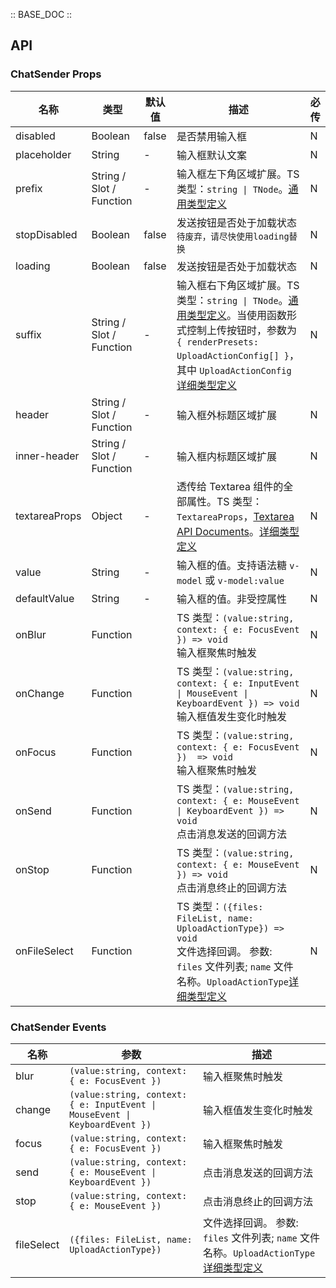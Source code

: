 :: BASE_DOC ::

## API

### ChatSender Props

名称 | 类型 | 默认值 | 描述 | 必传
-- | -- | -- | -- | --
disabled | Boolean | false | 是否禁用输入框 | N
placeholder | String | - | 输入框默认文案 | N
prefix | String / Slot / Function | - | 输入框左下角区域扩展。TS 类型：`string \| TNode`。[通用类型定义](https://github.com/Tencent/tdesign-vue-next/blob/develop/packages/components/common.ts) | N
stopDisabled | Boolean | false | 发送按钮是否处于加载状态`待废弃，请尽快使用loading替换` | N
loading | Boolean | false | 发送按钮是否处于加载状态 | N
suffix | String / Slot / Function | - | 输入框右下角区域扩展。TS 类型：`string \| TNode`。[通用类型定义](https://github.com/Tencent/tdesign-vue-next/blob/develop/packages/components/common.ts)。当使用函数形式控制上传按钮时，参数为 `{ renderPresets: UploadActionConfig[] }`，其中 `UploadActionConfig` [详细类型定义](https://github.com/Tencent/tdesign-vue-next/blob/develop/packages/pro-components/chat/type.ts) | N
header | String / Slot / Function | - | 输入框外标题区域扩展 | N
inner-header | String / Slot / Function | - | 输入框内标题区域扩展 | N
textareaProps | Object | - | 透传给  Textarea 组件的全部属性。TS 类型：`TextareaProps`，[Textarea API Documents](./textarea?tab=api)。[详细类型定义](https://github.com/Tencent/tdesign-vue-next/blob/develop/packages/pro-components/chat/type.ts) | N
value | String | - | 输入框的值。支持语法糖 `v-model` 或 `v-model:value` | N
defaultValue | String | - | 输入框的值。非受控属性 | N
onBlur | Function |  | TS 类型：`(value:string, context: { e: FocusEvent }) => void`<br/>输入框聚焦时触发 | N
onChange | Function |  | TS 类型：`(value:string, context: { e: InputEvent \| MouseEvent \| KeyboardEvent }) => void`<br/>输入框值发生变化时触发 | N
onFocus | Function |  | TS 类型：`(value:string, context: { e: FocusEvent })  => void`<br/>输入框聚焦时触发 | N
onSend | Function |  | TS 类型：`(value:string, context: { e: MouseEvent \| KeyboardEvent }) => void`<br/>点击消息发送的回调方法 | N
onStop | Function |  | TS 类型：`(value:string, context: { e: MouseEvent }) => void`<br/>点击消息终止的回调方法 | N
onFileSelect | Function |  | TS 类型：`({files: FileList, name: UploadActionType}) => void`<br/>文件选择回调。 参数: `files` 文件列表; `name` 文件名称。`UploadActionType`[详细类型定义](https://github.com/Tencent/tdesign-vue-next/blob/develop/packages/pro-components/chat/type.ts) | N
### ChatSender Events

名称 | 参数 | 描述
-- | -- | --
blur | `(value:string, context: { e: FocusEvent })` | 输入框聚焦时触发
change | `(value:string, context: { e: InputEvent \| MouseEvent \| KeyboardEvent })` | 输入框值发生变化时触发
focus | `(value:string, context: { e: FocusEvent }) ` | 输入框聚焦时触发
send | `(value:string, context: { e: MouseEvent \| KeyboardEvent })` | 点击消息发送的回调方法
stop | `(value:string, context: { e: MouseEvent })` | 点击消息终止的回调方法
fileSelect | `({files: FileList, name: UploadActionType})` | 文件选择回调。 参数: `files` 文件列表; `name` 文件名称。`UploadActionType`[详细类型定义](https://github.com/Tencent/tdesign-vue-next/blob/develop/packages/pro-components/chat/type.ts)

